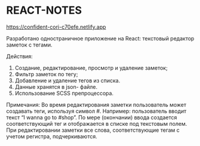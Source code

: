# REACT-NOTES

https://confident-cori-c70efe.netlify.app

Разработано одностраничное приложение на React: текстовый редактор заметок с тегами.

Действия:
1. Создание, редактирование, просмотр и удаление заметок;
2. Фильтр заметок по тегу;
3. Добавление и удаление тегов из списка.
4. Данные хранятся в json- файле.
5. Использование SCSS препроцессора.

Примечания:
Во время редактирования заметки пользователь может создавать теги, используя символ #.
Например: пользователь вводит текст “I wanna go to #shop”. По мере (окончании) ввода создается соответствующий тег и отображается в списке под текстовым полем.
При редактировании заметки все слова, соответствующие тегам с учетом регистра, подчеркиваются.
